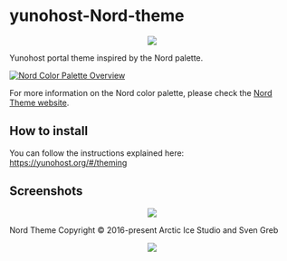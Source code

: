 # yunohost-Nord-theme

<p align="center"><a href="https://www.nordtheme.com" target="_blank"><img src="https://raw.githubusercontent.com/arcticicestudio/nord-docs/develop/assets/images/nord/repository-hero.svg?sanitize=true"/></a></p>

Yunohost portal theme inspired by the Nord palette.

[![Nord Color Palette Overview](https://raw.githubusercontent.com/arcticicestudio/nord-docs/develop/assets/images/nord/repository-color-palettes.svg?sanitize=true)](https://www.nordtheme.com/docs/colors-and-palettes)

For more information on the Nord color palette, please check the [Nord Theme website](https://www.nordtheme.com/).

## How to install

You can follow the instructions explained here: https://yunohost.org/#/theming

## Screenshots



<p align="center"><img src="https://raw.githubusercontent.com/arcticicestudio/nord-docs/develop/assets/images/nord/repository-footer-separator.svg?sanitize=true" /></p>

Nord Theme Copyright © 2016-present Arctic Ice Studio and Sven Greb

<p align="center"><a href="https://github.com/eeeple/yunohost-Nord-theme/blob/master/LICENSE"><img src="https://img.shields.io/static/v1.svg?style=flat-square&label=License&message=GPLv3.0&logoColor=eceff4&logo=github&colorA=4c566a&colorB=88c0d0"/></a></p>